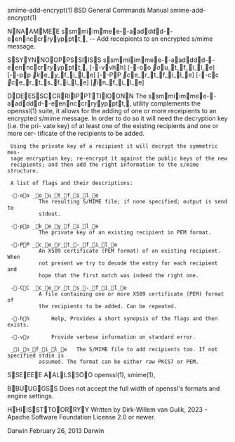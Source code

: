 

smime-add-encrypt(1)      BSD General Commands Manual     smime-add-encrypt(1)

NNAAMMEE
     ssmmiimmee--aadddd--eennccrryypptt,, -- Add receipients to an encrypted s/mime message.

SSYYNNOOPPSSIISS
     ssmmiimmee--aadddd--eennccrryypptt,, [--vvhh] [--oo _o_u_t_f_i_l_e] [--pp _k_e_y_f_i_l_e] [--PP _c_e_r_t_f_i_l_e]
                        [--cc _c_e_r_t_s_f_i_l_e] [_i_n_f_i_l_e]

DDEESSCCRRIIPPTTIIOONN
     The ssmmiimmee--aadddd--eennccrryypptt,, utility complements the openssl(1) suite, it
     allows for the adding of one or more receipients to an encrypted s/mime
     message. In order to do so it will need the decryption key (i.e. the pri-
     vate key) of at least one of the existing recipients and one or more cer-
     tificate of the recipients to be added.

     Using the private key of a recipient it will decrypt the symmetric mes-
     sage encryption key; re-encrypt it against the public keys of the new
     recipients; and then add the right information to the s/mime structure.

     A list of flags and their descriptions:

     --oo _o_u_t_f_i_l_e
              The resulting S/MIME file; if none specified; output is send to
              stdout.

     --pp _k_e_y_f_i_l_e
              The private key of an existing recipient in PEM format.

     --PP _c_e_r_t_-_f_i_l_e
              An X509 certificate (PEM format) of an existing recipient. When
              not present we try to decode the entry for each recipient and
              hope that the first match was indeed the right one.

     --CC _c_e_r_t_s_-_f_i_l_e
              A file containing one or more X509 certificate (PEM) format of
              the recipients to be added. Can be repeated.

     --hh       Help, Provides a short synopsis of the flags and then exists.

     --vv       Provide verbose information on standard error.

     _i_n_f_i_l_e   The S/MIME file to add recipients too. If not specified stdin is
              assumed. The format can be either raw PKCS7 or PEM.

SSEEEE AALLSSOO
     openssl(1), smime(1),

BBUUGGSS
     Does not accept the full width of openssl's formats and engine settings.

HHIISSTTOORRYY
     Written by Dirk-Willem van Gulik, 2023 - Apache Software Foundation
     License 2.0 or newer.

Darwin                         February 26, 2013                        Darwin
